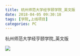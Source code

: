 ```yaml
---
title: 杭州师范大学经亨颐学院_英文版
date: 2018-04-05 09:30:18
tags: [学院,上线项目]
categories: PC
---
```


杭州师范大学经亨颐学院_英文版

![](http://7xrlyl.com1.z0.glb.clouddn.com/20170929%E6%9D%AD%E5%B7%9E%E5%B8%88%E8%8C%83%E5%A4%A7%E5%AD%A6%E7%BB%8F%E4%BA%A8%E9%A2%90%E5%AD%A6%E9%99%A2_%E8%8B%B1%E6%96%87%E7%89%88A04.jpg-athene)

